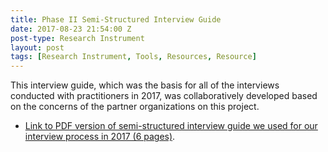```yaml
---
title: Phase II Semi-Structured Interview Guide
date: 2017-08-23 21:54:00 Z
post-type: Research Instrument
layout: post
tags: [Research Instrument, Tools, Resources, Resource]
---
```


This interview guide, which was the basis for all of the interviews conducted with practitioners in 2017, was collaboratively developed based on the concerns of the partner organizations on this project.

<!--break-->

* [Link to PDF version of semi-structured interview guide we used for our interview process in 2017 (6 pages)](/assets/resources/T4SJ-interview-guide-II.pdf).